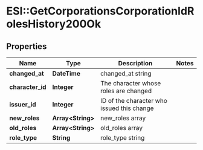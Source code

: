 # ESI::GetCorporationsCorporationIdRolesHistory200Ok

## Properties
Name | Type | Description | Notes
------------ | ------------- | ------------- | -------------
**changed_at** | **DateTime** | changed_at string | 
**character_id** | **Integer** | The character whose roles are changed | 
**issuer_id** | **Integer** | ID of the character who issued this change | 
**new_roles** | **Array&lt;String&gt;** | new_roles array | 
**old_roles** | **Array&lt;String&gt;** | old_roles array | 
**role_type** | **String** | role_type string | 

